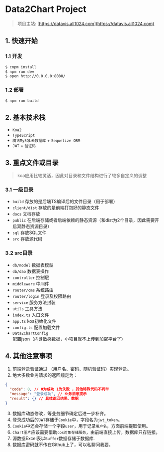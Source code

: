 # Data2Chart Project
> 项目主站: [https://datavis.all1024.com](https://datavis.all1024.com)
## 1. 快速开始

### 1.1 开发

```bash
$ cnpm install
$ npm run dev
$ open http://0.0.0.0:8080/
```

### 1.2 部署

```bash
$ npm run build
```

## 2. 基本技术栈

- `Koa2` 
- `TypeScript`
- `腾讯MySQL云数据库` + `Sequelize ORM` 
- `JWT` + `验证码`

## 3. 重点文件或目录

> koa应用比较灵活，因此对目录和文件结构进行了较多自定义的调整

### 3.1 一级目录
- `build` 存放的是后端TS编译后的文件目录（用于部署）
- `client/dist` 存放的是前端打包好的静态文件 
- `docs` 文档存放
- `public` 在后端存储或者后端依赖的静态资源（和dist为2个目录，因此需要开启双静态资源目录）
- `sql` 存放SQL文件
- `src` 存放源代码

### 3.2 src目录
- `db/model` 数据表模型
- `db/dao` 数据表操作
- `controller` 控制层
- `middleware` 中间件
- `router/cms` 系统路由
- `router/login` 登录及权限路由
- `service` 服务方法封装
- `utils` 工具方法
- `index.ts` 入口文件
- `app.ts` koa初始化文件
- `config.ts` 配置加载文件
- `Data2ChartConfig` 配置json（内含敏感数据，小项目就不上传到加密平台了）

## 4. 其他注意事项
1. 前端登录验证通过 （用户名、密码、随机验证码）实现登录。
2. 绝大多数业务请求的返回规定为：
```json
{
  "code": 0, // 0为成功 1为失败 ，其他特殊代码不列举
  "message": "登录成功", // 业务消息提示
  "result": {} // 具体返回结果、数据
}
```
3. 数据库动态修改，等业务细节确定后进一步补齐。
4. 登录成功后的`JWT`存储于`Cookie`中，字段名为`jwt_token`。
5. `Cookie`中还会存储一个字段`user`，用于记录`用户名`，方面前端提取使用。
6. `Chart图片`应该需要借助`cos对象存储服务`，由前端直接上传，数据库只存链接。
7. 源数据Excel表以`Buffer`数据存储于数据库.
8. 数据库密码就不传在Github上了，可以私聊问我要。


